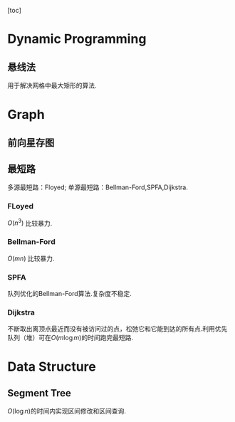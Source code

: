 <script type="text/javascript" src="http://cdn.mathjax.org/mathjax/latest/MathJax.js?config=TeX-AMS-MML_HTMLorMML"></script>
<script type="text/x-mathjax-config">
    MathJax.Hub.Config({ tex2jax: {inlineMath: [['$', '$']]}, messageStyle: "none" });
</script>

[toc]
# Dynamic Programming
## 悬线法
用于解决网格中最大矩形的算法.
# Graph
## 前向星存图
## 最短路
多源最短路：Floyed;
单源最短路：Bellman-Ford,SPFA,Dijkstra.
### FLoyed
$O(n^3)$ 比较暴力.
### Bellman-Ford
$O(mn)$ 比较暴力.
### SPFA
队列优化的Bellman-Ford算法.复杂度不稳定.
### Dijkstra
不断取出离顶点最近而没有被访问过的点，松弛它和它能到达的所有点.利用优先队列（堆）可在$O(m\log m)$的时间跑完最短路.
# Data Structure
## Segment Tree
$O(\log n)$的时间内实现区间修改和区间查询.
